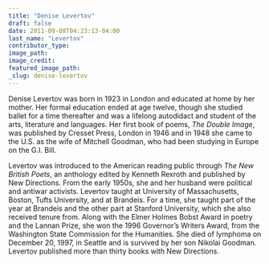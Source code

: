 ```yaml
---
title: "Denise Levertov"
draft: false
date: 2011-09-08T04:23:13-04:00
last_name: "Levertov"
contributor_type:
image_path:
image_credit:
featured_image_path:
_slug: denise-levertov
---
```


Denise Levertov was born in 1923 in London and educated at home by her mother. Her formal education ended at age twelve, though she studied ballet for a time thereafter and was a lifelong autodidact and student of the arts, literature and languages. Her first book of poems, _The Double Image_, was published by Cresset Press, London in 1946 and in 1948 she came to the U.S. as the wife of Mitchell Goodman, who had been studying in Europe on the G.I. Bill. 

Levertov was introduced to the American reading public through _The New British Poets_, an anthology edited by Kenneth Rexroth and published by New Directions. From the early 1950s, she and her husband were political and antiwar activists. Levertov taught at University of Massachusetts, Boston, Tufts University, and at Brandeis. For a time, she taught part of the year at Brandeis and the other part at Stanford University, which she also received tenure from. Along with the Elmer Holmes Bobst Award in poetry and the Lannan Prize, she won the 1996 Governor’s Writers Award, from the Washington State Commission for the Humanities. She died of lymphoma on December 20, 1997, in Seattle and is survived by her son Nikolai Goodman. Levertov published more than thirty books with New Directions.

